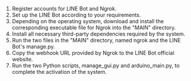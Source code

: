 1. Register accounts for LINE Bot and Ngrok.
2. Set up the LINE Bot according to your requirements.
3. Depending on the operating system, download and install the corresponding executable file for Ngrok into the "MAIN" directory.
4. Install all necessary third-party dependencies required by the system.
5. Run the two files in the "MAIN" directory, named ngrok and the LINE Bot's manage.py.
6. Copy the webhook URL provided by Ngrok to the LINE Bot official website.
7. Run the two Python scripts, manage_gui.py and arduino_main.py, to complete the activation of the system.
